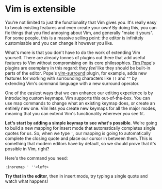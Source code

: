 # Vim is extensible

You're not limited to just the functionality that Vim gives you. It's really easy to tweak existing features and even create your own! By doing this, you can fix things that you find annoying about Vim, and generally "make it yours". For some people, this is a massive selling point: the editor is infinitely customisable and you can change it however you like.

What's more is that you don't have to do the work of extending Vim yourself. There are already tonnes of plugins out there that add useful features to Vim without compromising on its core philosophies. [Tim Pope](https://github.com/tpope)'s plugins are exemplary in this regard: they _feel_ like they should be built-in parts of the editor. Pope's [vim-surround](https://github.com/tpope) plugin, for example, adds new features for working with surrounding characters like `()` and `""` by extending Vim's command language with a new surround operator.

One of the easiest ways that we can enhance our editing experience is by introducing custom keymaps. Vim supports this out-of-the-box. You can use map commands to change what an existing keymap does, or create an entirely new one. Vim lets you create new keymaps for all the major modes, meaning that you can extend Vim's functionality wherever you see fit.

**Let's start by adding a simple keymap to see what's possible.** We're going to build a new mapping for insert mode that automatically completes single quotes for us. So, when we type `'`, our mapping is going to automatically complete the closing quote and place our cursor in between them. This is something that modern editors have by default, so we should prove that it's possible in Vim, right?

Here's the command you need:

    :inoremap ' ''<left>

**Try that in the editor**, then in insert mode, try typing a single quote and watch what happens!
